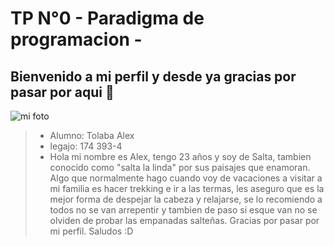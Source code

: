 # TP N°0 - Paradigma de programacion -

## Bienvenido a mi perfil y desde ya gracias por pasar por aqui 👋
![mi foto](mifoto)

>* Alumno: Tolaba Alex
>* legajo: 174 393-4
>* Hola mi nombre es Alex, tengo 23 años y soy de Salta, tambien conocido como "salta la linda" por sus paisajes que enamoran. Algo que normalmente hago cuando voy de vacaciones a visitar a mi familia es hacer trekking e ir a las termas, les aseguro que es la mejor forma de despejar la cabeza y relajarse, se lo recomiendo a todos no se van arrepentir y tambien de paso si esque van no se olviden de probar las empanadas salteñas. Gracias por pasar por mi perfil. Saludos :D 
